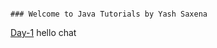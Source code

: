 ```

### Welcome to Java Tutorials by Yash Saxena

```

<a href="/JavaWorld/day1.md">Day-1</a>
hello
chat
